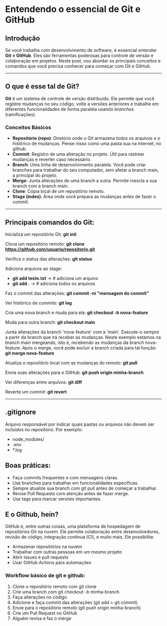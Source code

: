 # Entendendo o essencial de Git e GitHub

## Introdução

Se você trabalha com desenvolvimento de software, é essencial entender **Git** e **GitHub**. Eles são ferramentas poderosas para controle de versão e colaboração em projetos. Neste post, vou abordar os principais conceitos e comandos que você precisa conhecer para começar com Git e GitHub.

---

## O que é esse tal de Git?

**Git** é um sistema de controle de versão distribuído. Ele permite que você registre mudanças no seu código, volte a versões anteriores e trabalhe em diferentes funcionalidades de forma paralela usando _branches_ (ramificações).

### Conceitos Básicos

- **Repositório (repo)**: Diretório onde o Git armazena todos os arquivos e o histórico de mudanças. Pense nisso como uma pasta sua na internet, no github.
- **Commit**: Registro de uma alteração no projeto. Útil para rastrear mudanças e reverter caso necessário.
- **Branch**: Uma linha de desenvolvimento paralela. Você pode criar branches para trabalhar do seu computador, sem afetar a branch main, a principal do projeto.
- **Merge**: Junta alterações de uma branch a outra. Permite mescla a sua branch com a branch main.
- **Clone**: Cópia local de um repositório remoto. 
- **Stage (index)**: Área onde você prepara as mudanças antes de fazer o commit.

---

## Principais comandos do Git:

Inicializa um repositório Git:
**git init**

Clona um repositório remoto:
**git clone https://github.com/usuario/repositorio.git**

Verifica o status das alterações:
**git status**

Adiciona arquivos ao stage:
- **git add teste.txt** ->        # adiciona um arquivo
- **git add .** ->                # adiciona todos os arquivos

Faz o commit das alterações:
**git commit -m "mensagem do commit"**

Ver histórico de commits:
**git log**

Cria uma nova branch e muda para ela:
**git checkout -b nova-feature**

Muda para outra branch:
**git checkout main**

Junta alterações da branch 'nova-feature' com a 'main'. Execute-o sempre a partir da branch que irá receber as mudanças. Neste exemplo estamos na branch main mergeando, isto é, recebendo as mudanças da branch nova-feature. Após o merge, você pode excluir a branch criada para tal função:
**git merge nova-feature**

Atualiza o repositório local com as mudanças do remoto:
**git pull**

Envia suas alterações para o GitHub:
**git push origin minha-branch**

Ver diferenças entre arquivos:
**git diff**

Reverte um commit:
**git revert <id-do-commit>**

---

## .gitignore

Arquivo responsável por indicar quais pastas ou arquivos não devem ser incluídos no repositório. Por exemplo:

- node_modules/
- .env
- *.log

## Boas práticas:

- Faça commits frequentes e com mensagens claras.
- Use branches para trabalhar em funcionalidades específicas.
- Sempre atualize sua branch com git pull antes de começar a trabalhar.
- Revise Pull Requests com atenção antes de fazer merge.
- Use tags para marcar versões importantes.

## E o Github, hein?

GitHub é, entre outras coisas, uma plataforma de hospedagem de repositórios Git na nuvem. Ele permite colaboração entre desenvolvedores, revisão de código, integração contínua (CI), e muito mais. Ele possibilita:

- Armazenar repositórios na nuvem
- Trabalhar com outras pessoas em um mesmo projeto
- Abrir issues e pull requests
- Usar GitHub Actions para automações

### Workflow básico de git e github:

1. Clone o repositório remoto com git clone
2. Crie uma branch com git checkout -b minha-branch
3. Faça alterações no código
4. Adicione e faça commit das alterações (git add + git commit)
5. Envie para o repositório remoto (git push origin minha-branch)
6. Crie um Pull Request no GitHub
7. Alguém revisa e faz o merge




